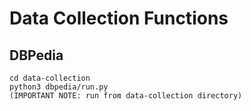 # Data Collection Functions

## DBPedia
```
cd data-collection
python3 dbpedia/run.py
(IMPORTANT NOTE: run from data-collection directory)
```